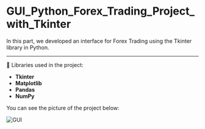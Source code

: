 # GUI_Python_Forex_Trading_Project_with_Tkinter
In this part, we developed an interface for Forex Trading using the Tkinter library in Python.

<hr />

📌 Libraries used in the project:

* **Tkinter**
* **Matplotlib**
* **Pandas**
* **NumPy**

You can see the picture of the project below:

![GUI](https://github.com/tohid-yousefi/GUI_Python_Forex_Trading_Project_with_Tkinter/assets/31246004/9c241a60-e2da-44e7-9b5c-74df2c761cc4)
